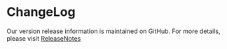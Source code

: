 # ChangeLog 

Our version release information is maintained on GitHub. For more details, please visit [ReleaseNotes](https://github.com/khulnasoft/GPT-DB/releases)
